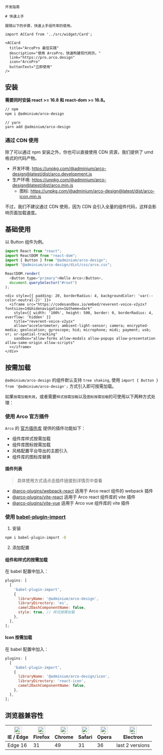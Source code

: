 `````
开发指南

# 快速上手

跟随以下的步骤，快速上手组件库的使用。
`````

```js:react
import ACCard from '../src/widget/Card';

<ACCard
  title="ArcoPro 最佳实践"
  description="使用 ArcoPro，快速构建现代网页。"
  link="https://pro.arco.design"
  icon="ArcoPro"
  buttonText="立即使用"
/>
```

## 安装

**需要同时安装 react >= 16.8 和 react-dom >= 16.8。**

```bash
// npm
npm i @adminium/arco-design

// yarn
yarn add @adminium/arco-design
```

### 通过 CDN 使用

除了可以通过 npm 安装之外，你也可以直接使用 CDN 资源，我们提供了 umd 格式的代码产物。

* 开发环境: https://unpkg.com/@adminium/arco-design@latest/dist/arco.development.js
* 生产环境: https://unpkg.com/@adminium/arco-design@latest/dist/arco.min.js
  * 图标: https://unpkg.com/@adminium/arco-design@latest/dist/arco-icon.min.js

不过，我们不建议通过 CDN 使用，因为 CDN 会引入全量的组件代码，这样会影响页面加载速度。

## 基础使用

以 Button 组件为例。

```js
import React from "react";
import ReactDOM from "react-dom";
import { Button } from "@adminium/arco-design";
import "@adminium/arco-design/dist/css/arco.css";

ReactDOM.render(
  <Button type="primary">Hello Arco</Button>,
  document.querySelector("#root")
);
```

```js:react
<div style={{ padding: 20, borderRadius: 4, backgroundColor: 'var(--color-neutral-2)' }}>
  <iframe src="https://codesandbox.io/embed/reverent-voice-v2yzx?fontsize=14&hidenavigation=1&theme=dark"
    style={{ width: '100%', height: 500, border: 0, borderRadius: 4, overflow: 'hidden' }}
    title="reverent-voice-v2yzx"
    allow="accelerometer; ambient-light-sensor; camera; encrypted-media; geolocation; gyroscope; hid; microphone; midi; payment; usb; vr; xr-spatial-tracking"
    sandbox="allow-forms allow-modals allow-popups allow-presentation allow-same-origin allow-scripts"
  ></iframe>
</div>
```

## 按需加载

`@adminium/arco-design` 的组件默认支持 `tree shaking`, 使用 `import { Button } from '@adminium/arco-design';` 方式引入即可按需加载。

如果`按需加载失效`，或者需要`样式按需加载`以及`图标按需加载`的可使用以下两种方式处理：

### 使用 Arco 官方插件

`Arco` 的 [官方插件库](https://github.com/arco-design/arco-plugins) 提供的插件功能如下：

- 组件库样式按需加载
- 组件库图标按需加载
- 风格配置平台导出的主题引入
- 组件库的图标库替换

#### 插件列表

> 具体使用方式请点击插件链接到详情页中查看

  - [@arco-plugins/webpack-react](https://github.com/arco-design/arco-plugins/blob/main/packages/plugin-webpack-react/README.zh-CN.md) 适用于 Arco react 组件的 webpack 插件
  - [@arco-plugins/vite-react](https://github.com/arco-design/arco-plugins/blob/main/packages/plugin-vite-react/README.zh-CN.md) 适用于 Arco react 组件库的 vite 插件
  - [@arco-plugins/vite-vue](https://github.com/arco-design/arco-plugins/blob/main/packages/plugin-vite-vue/README.zh-CN.md) 适用于 Arco vue 组件库的 vite 插件

### 使用 [babel-plugin-import](https://www.npmjs.com/package/babel-plugin-import)

1. 安装

```bash
npm i babel-plugin-import -D
```
2. 添加配置

#### 组件和样式的按需加载

在 babel 配置中加入：

```js
plugins: [
  [
    'babel-plugin-import',
    {
      libraryName: '@adminium/arco-design',
      libraryDirectory: 'es',
      camel2DashComponentName: false,
      style: true, // 样式按需加载
    },
  ],
];
```

#### Icon 按需加载

在 babel 配置中加入：

```js
plugins: [
  [
    'babel-plugin-import',
    {
      libraryName: '@adminium/arco-design/icon',
      libraryDirectory: 'react-icon',
      camel2DashComponentName: false,
    },
  ],
];
```

## 浏览器兼容性

| [<img src="https://p1-arco.byteimg.com/tos-cn-i-uwbnlip3yd/08095282566ac4e0fd98f89aed934b65.png~tplv-uwbnlip3yd-png.png" alt="IE / Edge" width="24px" height="24px" />](http://godban.github.io/browsers-support-badges/)<br/>IE / Edge | [<img src="https://p1-arco.byteimg.com/tos-cn-i-uwbnlip3yd/40ad73571879dd8d9fd3fd524e0e45a4.png~tplv-uwbnlip3yd-png.png" alt="Firefox" width="24px" height="24px" />](http://godban.github.io/browsers-support-badges/)<br/>Firefox | [<img src="https://p1-arco.byteimg.com/tos-cn-i-uwbnlip3yd/4f59d35f6d6837b042c8badd95871b1d.png~tplv-uwbnlip3yd-png.png" alt="Chrome" width="24px" height="24px" />](http://godban.github.io/browsers-support-badges/)<br/>Chrome | [<img src="https://p1-arco.byteimg.com/tos-cn-i-uwbnlip3yd/eee2667f837a9c2ed531805850bf43ec.png~tplv-uwbnlip3yd-png.png" alt="Safari" width="24px" height="24px" />](http://godban.github.io/browsers-support-badges/)<br/>Safari | [<img src="https://p1-arco.byteimg.com/tos-cn-i-uwbnlip3yd/3240334d3967dd263c8f4cdd2d93c525.png~tplv-uwbnlip3yd-png.png" alt="Opera" width="24px" height="24px" />](http://godban.github.io/browsers-support-badges/)<br/>Opera | [<img src="https://p1-arco.byteimg.com/tos-cn-i-uwbnlip3yd/f2454685df95a1a557a61861c5bec256.png~tplv-uwbnlip3yd-png.png" alt="Electron" width="24px" height="24px" />](http://godban.github.io/browsers-support-badges/)<br/>Electron |
| --------- | --------- | --------- | --------- | --------- | --------- |
| Edge 16| 31| 49 | 31 | 36 | last 2 versions |

